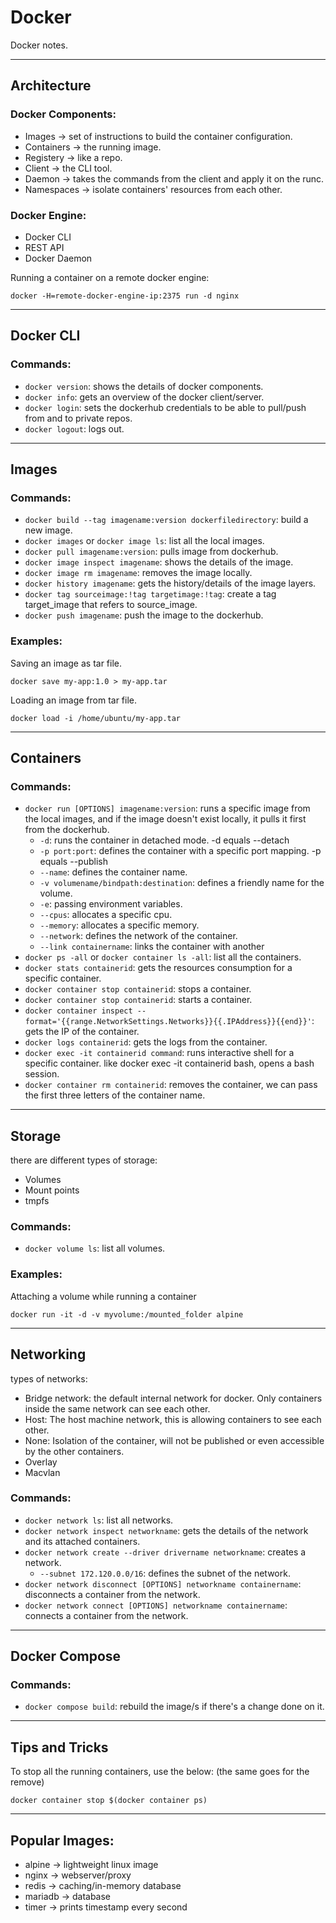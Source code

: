 # Docker #
Docker notes. 

---
## Architecture
### Docker Components:
- Images -> set of instructions to build the container configuration.
- Containers -> the running image.
- Registery -> like a repo.
- Client -> the CLI tool.
- Daemon -> takes the commands from the client and apply it on the runc.
- Namespaces -> isolate containers' resources from each other.

### Docker Engine:
- Docker CLI
- REST API
- Docker Daemon

Running a container on a remote docker engine:
```
docker -H=remote-docker-engine-ip:2375 run -d nginx
```
---
## Docker CLI
### Commands:
- `docker version`: shows the details of docker components.
- `docker info`: gets an overview of the docker client/server.
- `docker login`: sets the dockerhub credentials to be able to pull/push from and to private repos.
- `docker logout`: logs out. 

---
## Images

### Commands:
- `docker build --tag imagename:version dockerfiledirectory`: build a new image.
- `docker images` or `docker image ls`: list all the local images.
- `docker pull imagename:version`: pulls image from dockerhub.
 - `docker image inspect imagename`: shows the details of the image.
- `docker image rm imagename`: removes the image locally. 
- `docker history imagename`: gets the history/details of the image layers. 
- `docker tag sourceimage:!tag targetimage:!tag`: create a tag target_image that refers to source_image.
- `docker push imagename`: push the image to the dockerhub.

### Examples:
Saving an image as tar file.
```
docker save my-app:1.0 > my-app.tar
```

Loading an image from tar file.
```
docker load -i /home/ubuntu/my-app.tar
```
---
## Containers

### Commands:
- `docker run [OPTIONS] imagename:version`: runs a specific image from the local images, and if the image doesn't exist locally, it pulls it first from the dockerhub.
  - `-d`: runs the container in detached mode. -d equals --detach
  - `-p port:port`: defines the container with a specific port mapping. -p equals --publish
  - `--name`: defines the container name.
  - `-v volumename/bindpath:destination`: defines a friendly name for the volume.
  - `-e`: passing environment variables.
  - `--cpus`: allocates a specific cpu.
  - `--memory`: allocates a specific memory.
  - `--network`: defines the network of the container.
  - `--link containername`: links the container with another
- `docker ps -all` or `docker container ls -all`: list all the containers. 
- `docker stats containerid`: gets the resources consumption for a specific container.
- `docker container stop containerid`: stops a container.
- `docker container stop containerid`: starts a container.
- `docker container inspect --format='{{range.NetworkSettings.Networks}}{{.IPAddress}}{{end}}'`: gets the IP of the container.
- `docker logs containerid`: gets the logs from the container.
- `docker exec -it containerid command`: runs interactive shell for a specific container. like docker exec -it containerid bash, opens a bash session.
- `docker container rm containerid`: removes the container, we can pass the first three letters of the container name. 
---

## Storage
there are different types of storage: 
- Volumes 
- Mount points 
- tmpfs

### Commands:
- `docker volume ls`: list all volumes.

### Examples:
Attaching a volume while running a container
```
docker run -it -d -v myvolume:/mounted_folder alpine
```
---

## Networking
types of networks:
- Bridge network: the default internal network for docker. Only containers inside the same network can see each other.
- Host: The host machine network, this is allowing containers to see each other.
- None: Isolation of the container, will not be published or even accessible by the other containers. 
- Overlay
- Macvlan

### Commands:
- `docker network ls`: list all networks.
- `docker network inspect networkname`: gets the details of the network and its attached containers.
- `docker network create --driver drivername networkname`: creates a network.
  - `--subnet 172.120.0.0/16`: defines the subnet of the network.
- `docker network disconnect [OPTIONS] networkname containername`: disconnects a container from the network.
- `docker network connect [OPTIONS] networkname containername`: connects a container from the network.
---
## Docker Compose

### Commands:
- `docker compose build`: rebuild the image/s if there's a change done on it.
---
## Tips and Tricks

To stop all the running containers, use the below: (the same goes for the remove)
```
docker container stop $(docker container ps)
```


---

## Popular Images:
- alpine -> lightweight linux image
- nginx -> webserver/proxy
- redis -> caching/in-memory database
- mariadb -> database
- timer -> prints timestamp every second